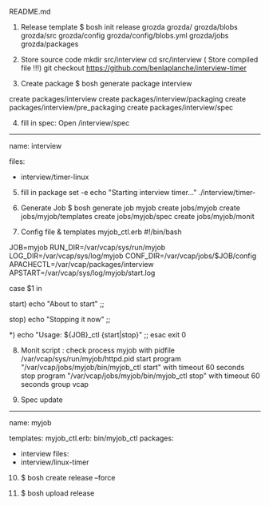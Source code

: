 README.md
1)	Release template 
$ bosh init release grozda 
grozda/
grozda/blobs
grozda/src
grozda/config
grozda/config/blobs.yml
grozda/jobs
grozda/packages

2)	Store source code 
mkdir src/interview
cd src/interview    ( Store compiled file !!!) 
git checkout https://github.com/benlaplanche/interview-timer


3)	Create package 
$ bosh generate package interview

create  packages/interview
create  packages/interview/packaging
create  packages/interview/pre_packaging
create  packages/interview/spec

4)	fill in spec: 
Open /interview/spec
---
name: interview

files:
  - interview/timer-linux

5)	fill in package 
set -e
echo "Starting interview timer..."
./interview/timer-
6)	Generate Job
$ bosh generate job myjob
create  jobs/myjob
create  jobs/myjob/templates
create  jobs/myjob/spec
create  jobs/myjob/monit

7)	Config file & templates 
myjob_ctl.erb
#!/bin/bash

JOB=myjob
RUN_DIR=/var/vcap/sys/run/myjob
LOG_DIR=/var/vcap/sys/log/myjob
CONF_DIR=/var/vcap/jobs/$JOB/config
APACHECTL=/var/vcap/packages/interview
APSTART=/var/vcap/sys/log/myjob/start.log

case $1 in

  start)
    echo "About to start"
    ;;

  stop)
    echo "Stopping it now"
    ;;

  *)
  echo "Usage: ${JOB}_ctl {start|stop}" ;;
esac
exit 0

8)	Monit script :
check process myjob
  with pidfile /var/vcap/sys/run/myjob/httpd.pid
  start program "/var/vcap/jobs/myjob/bin/myjob_ctl start" with timeout 60 seconds
  stop program "/var/vcap/jobs/myjob/bin/myjob_ctl stop" with timeout 60 seconds
  group vcap

9)	Spec update 
---
name: myjob

templates:
  myjob_ctl.erb: bin/myjob_ctl
packages:
  - interview
files:
  - interview/linux-timer


10)	$ bosh create release –force

11)	$ bosh upload release
